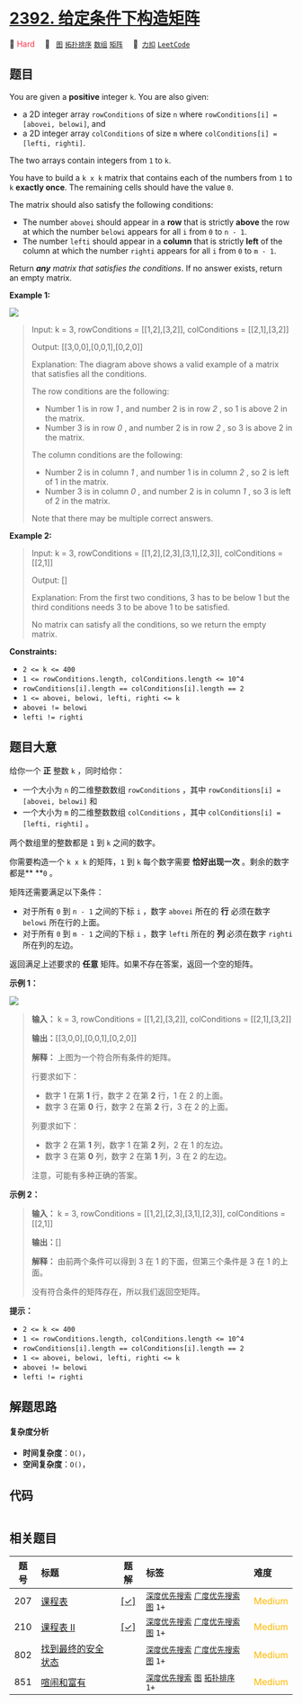 # [2392. 给定条件下构造矩阵](https://2xiao.github.io/leetcode-js/problem/2392.html)

🔴 <font color=#ff334b>Hard</font>&emsp; 🔖&ensp; [`图`](/tag/graph.md) [`拓扑排序`](/tag/topological-sort.md) [`数组`](/tag/array.md) [`矩阵`](/tag/matrix.md)&emsp; 🔗&ensp;[`力扣`](https://leetcode.cn/problems/build-a-matrix-with-conditions) [`LeetCode`](https://leetcode.com/problems/build-a-matrix-with-conditions)

## 题目

You are given a **positive** integer `k`. You are also given:

  * a 2D integer array `rowConditions` of size `n` where `rowConditions[i] = [abovei, belowi]`, and
  * a 2D integer array `colConditions` of size `m` where `colConditions[i] = [lefti, righti]`.

The two arrays contain integers from `1` to `k`.

You have to build a `k x k` matrix that contains each of the numbers from `1`
to `k` **exactly once**. The remaining cells should have the value `0`.

The matrix should also satisfy the following conditions:

  * The number `abovei` should appear in a **row** that is strictly **above** the row at which the number `belowi` appears for all `i` from `0` to `n - 1`.
  * The number `lefti` should appear in a **column** that is strictly **left** of the column at which the number `righti` appears for all `i` from `0` to `m - 1`.

Return _**any** matrix that satisfies the conditions_. If no answer exists,
return an empty matrix.



**Example 1:**

![](https://assets.leetcode.com/uploads/2022/07/06/gridosdrawio.png)

> Input: k = 3, rowConditions = [[1,2],[3,2]], colConditions = [[2,1],[3,2]]
> 
> Output: [[3,0,0],[0,0,1],[0,2,0]]
> 
> Explanation: The diagram above shows a valid example of a matrix that satisfies all the conditions.
> 
> The row conditions are the following:
> - Number 1 is in row _1_ , and number 2 is in row _2_ , so 1 is above 2 in the matrix.
> - Number 3 is in row _0_ , and number 2 is in row _2_ , so 3 is above 2 in the matrix.
> 
> The column conditions are the following:
> - Number 2 is in column _1_ , and number 1 is in column _2_ , so 2 is left of 1 in the matrix.
> - Number 3 is in column _0_ , and number 2 is in column _1_ , so 3 is left of 2 in the matrix.
> 
> Note that there may be multiple correct answers.

**Example 2:**

> Input: k = 3, rowConditions = [[1,2],[2,3],[3,1],[2,3]], colConditions = [[2,1]]
> 
> Output: []
> 
> Explanation: From the first two conditions, 3 has to be below 1 but the third conditions needs 3 to be above 1 to be satisfied.
> 
> No matrix can satisfy all the conditions, so we return the empty matrix.

**Constraints:**

  * `2 <= k <= 400`
  * `1 <= rowConditions.length, colConditions.length <= 10^4`
  * `rowConditions[i].length == colConditions[i].length == 2`
  * `1 <= abovei, belowi, lefti, righti <= k`
  * `abovei != belowi`
  * `lefti != righti`


## 题目大意

给你一个 **正**  整数 `k` ，同时给你：

  * 一个大小为 `n` 的二维整数数组 `rowConditions` ，其中 `rowConditions[i] = [abovei, belowi]` 和
  * 一个大小为 `m` 的二维整数数组 `colConditions` ，其中 `colConditions[i] = [lefti, righti]` 。

两个数组里的整数都是 `1` 到 `k` 之间的数字。

你需要构造一个 `k x k` 的矩阵，`1` 到 `k` 每个数字需要 **恰好出现一次**  。剩余的数字都是** **`0` 。

矩阵还需要满足以下条件：

  * 对于所有 `0` 到 `n - 1` 之间的下标 `i` ，数字 `abovei` 所在的 **行**  必须在数字 `belowi` 所在行的上面。
  * 对于所有 `0` 到 `m - 1` 之间的下标 `i` ，数字 `lefti` 所在的 **列**  必须在数字 `righti` 所在列的左边。

返回满足上述要求的 **任意**  矩阵。如果不存在答案，返回一个空的矩阵。



**示例 1：**

![](https://assets.leetcode.com/uploads/2022/07/06/gridosdrawio.png)

> 
> 
> 
> 
> 
> **输入：** k = 3, rowConditions = [[1,2],[3,2]], colConditions = [[2,1],[3,2]]
> 
> **输出：**[[3,0,0],[0,0,1],[0,2,0]]
> 
> **解释：** 上图为一个符合所有条件的矩阵。
> 
> 行要求如下：
> - 数字 1 在第 **1** 行，数字 2 在第 **2**  行，1 在 2 的上面。
> - 数字 3 在第 **0**  行，数字 2 在第 **2**  行，3 在 2 的上面。
> 
> 列要求如下：
> - 数字 2 在第 **1**  列，数字 1 在第 **2**  列，2 在 1 的左边。
> - 数字 3 在第 **0**  列，数字 2 在第 **1**  列，3 在 2 的左边。
> 
> 注意，可能有多种正确的答案。
> 
> 

**示例 2：**

> 
> 
> 
> 
> 
> **输入：** k = 3, rowConditions = [[1,2],[2,3],[3,1],[2,3]], colConditions = [[2,1]]
> 
> **输出：**[]
> 
> **解释：** 由前两个条件可以得到 3 在 1 的下面，但第三个条件是 3 在 1 的上面。
> 
> 没有符合条件的矩阵存在，所以我们返回空矩阵。
> 
> 



**提示：**

  * `2 <= k <= 400`
  * `1 <= rowConditions.length, colConditions.length <= 10^4`
  * `rowConditions[i].length == colConditions[i].length == 2`
  * `1 <= abovei, belowi, lefti, righti <= k`
  * `abovei != belowi`
  * `lefti != righti`


## 解题思路

#### 复杂度分析

- **时间复杂度**：`O()`，
- **空间复杂度**：`O()`，

## 代码

```javascript

```

## 相关题目

<!-- prettier-ignore -->
| 题号 | 标题 | 题解 | 标签 | 难度 |
| :------: | :------ | :------: | :------ | :------ |
| 207 | [课程表](https://leetcode.com/problems/course-schedule) | [[✓]](/problem/0207.md) |  [`深度优先搜索`](/tag/depth-first-search.md) [`广度优先搜索`](/tag/breadth-first-search.md) [`图`](/tag/graph.md) `1+` | <font color=#ffb800>Medium</font> |
| 210 | [课程表 II](https://leetcode.com/problems/course-schedule-ii) | [[✓]](/problem/0210.md) |  [`深度优先搜索`](/tag/depth-first-search.md) [`广度优先搜索`](/tag/breadth-first-search.md) [`图`](/tag/graph.md) `1+` | <font color=#ffb800>Medium</font> |
| 802 | [找到最终的安全状态](https://leetcode.com/problems/find-eventual-safe-states) |  |  [`深度优先搜索`](/tag/depth-first-search.md) [`广度优先搜索`](/tag/breadth-first-search.md) [`图`](/tag/graph.md) `1+` | <font color=#ffb800>Medium</font> |
| 851 | [喧闹和富有](https://leetcode.com/problems/loud-and-rich) |  |  [`深度优先搜索`](/tag/depth-first-search.md) [`图`](/tag/graph.md) [`拓扑排序`](/tag/topological-sort.md) `1+` | <font color=#ffb800>Medium</font> |